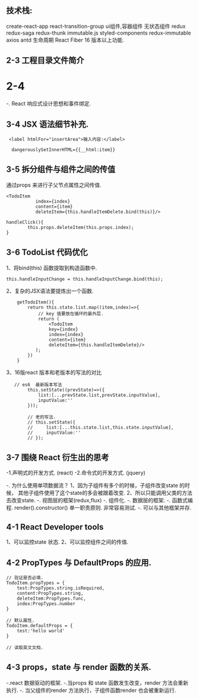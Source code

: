 ## 技术栈:
create-react-app
react-transition-group
ui组件,容器组件
无状态组件
redux
redux-saga
redux-thunk
immutable.js
styled-components
redux-immutable
axios
antd
生命周期
React Fiber 16 版本以上功能.

## 2-3 工程目录文件简介

# 2-4 
-. React 响应式设计思想和事件绑定.

## 3-4 JSX 语法细节补充.

```
 <label htmlFor="insertArea">输入内容:</label>

  dangerouslySetInnerHTML={{__html:item}}
```

## 3-5 拆分组件与组件之间的传值
通过props 来进行子父节点属性之间传值.
```
<TodoItem 
           index={index} 
           content={item}
           deleteItem={this.handleItemDelete.bind(this)}/>

handleClick(){
        this.props.deleteItem(this.props.index);
}

```
## 3-6 TodoList 代码优化

1、将bind(this) 函数提取到构造函数中.
```
this.handleInputChange = this.handleInputChange.bind(this);
```

2、复杂的JSX语法要提炼出一个函数.
```
    getTodoItem(){
        return this.state.list.map((item,index)=>{
            // key 值要放在循环的最外层.
            return (
                <TodoItem 
                key={index}
                index={index} 
                content={item}
                deleteItem={this.handleItemDelete}/>
           );
        })
    }
```

3、16版react 版本和老版本的写法的对比
```
   // es6  最新版本写法
        this.setState((prevState)=>({
            list:[...prevState.list,prevState.inputValue],
            inputValue:''
        }));

        // 老的写法.
        // this.setState({
        //     list:[...this.state.list,this.state.inputValue],
        //     inputValue:''
        // });
```
## 3-7 围绕 React 衍生出的思考
-1.声明式的开发方式. (react)
-2.命令式的开发方式. (jquery)

-. 为什么使用单项数据流？
1、因为子组件有多个的时候，子组件改变state 的时候，
其他子组件使用了这个state的多会被跟着改变.
2、所以只能调用父类的方法去改变state.
-. 视图层的框架(redux,flux)
-. 组件化.
-. 数据层的框架.
-. 函数式编程.
render().constructor()
单一职责原则.
非常容易测试.
-. 可以与其他框架并存.

## 4-1 React Developer tools
1、可以监控state 状态.
2、可以监控组件之间的传值.


## 4-2 PropTypes 与 DefaultProps 的应用.
```
// 验证是否必填.
TodoItem.propTypes = {
    test:PropTypes.string.isRequired,
    content:PropTypes.string,
    deleteItem:PropTypes.func,
    index:PropTypes.number
}

// 默认属性.
TodoItem.defaultProps = {
    test:'hello world'
}

// 读取英文文档.
```

## 4-3 props，state 与 render 函数的关系.
-.react 数据驱动的框架.
-.当props 和 state 函数发生改变，render 方法会重新执行.
-. 当父组件的render 方法执行，子组件函数render 也会被重新运行.










